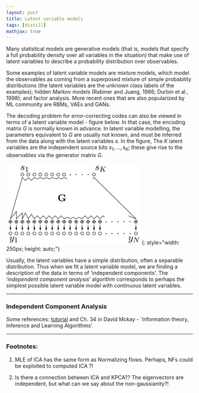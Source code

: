 ```yaml
---
layout: post
title: Latent variable models
tags: [distill]
mathjax: true
---
```


Many statistical models are generative models (that is, models that specify a full probability density over all variables in the situation) that make use of latent variables to describe a probability distribution over observables.

Some examples of latent variable models are mixture models, which model the observables as coming from a superposed mixture of simple probability distributions (the latent variables are the unknown class labels of the examples); hidden Markov models (Rabiner and Juang, 1986; Durbin et al., 1998); and factor analysis. More recent ones that are also popularized by ML community are RBMs, VAEs and GANs.

The decoding problem for error-correcting codes can also be viewed in terms of a latent variable model - figure below. In that case, the encoding matrix $G$ is normally known in advance. In latent variable modelling, the parameters equivalent to $G$ are usually not known, and must be inferred from the data along with the latent variables $s$. In the figure, The $K$ latent variables are the independent source bits $s_1, \dots , s_K$; these give rise to the observables via the generator matrix $G$.

![](/photos/latent_var.PNG){: style="width: 250px; height: auto;"}

Usually, the latent variables have a simple distribution, often a separable distribution. Thus when we fit a latent variable model, we are finding a description of the data in terms of ‘independent components’. The ‘_independent component analysis_’ algorithm corresponds to perhaps the simplest possible latent variable model with continuous latent variables.

---

### Independent Component Analysis

Some references: [tutorial](/post/latent-variable-models/) and  Ch. 34 in David Mckay - `Information theory, Inference and Learning Algorithms’.

---

### Footnotes:
1. MLE of ICA has the same form as Normalizing flows. Perhaps, NFs could be exploited to computed ICA ?!

2. Is there a connection between ICA and KPCA?? The eigenvectors are independent, but what can we say about the non-gaussianity?!

